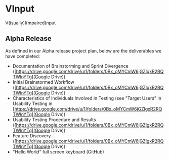 # VInput
V(isually)I(mpaired)nput

## Alpha Release
As defined in our Alpha release project plan, below are the deliverables we have completed:
* Documentation of Brainstorming and Sprint Divergence ([https://drive.google.com/drive/u/1/folders/0Bx_oMYCmW6jGZlgxR2RQTWlnYTg](Google Drive))
* Initial Brainstormed Workflow ([https://drive.google.com/drive/u/1/folders/0Bx_oMYCmW6jGZlgxR2RQTWlnYTg](Google Drive))
* Characteristics of Individuals Involved in Testing (see "Target Users" in Usability Testing in [https://drive.google.com/drive/u/1/folders/0Bx_oMYCmW6jGZlgxR2RQTWlnYTg](Google Drive))
* Usability Testing Procedure and Results ([https://drive.google.com/drive/u/1/folders/0Bx_oMYCmW6jGZlgxR2RQTWlnYTg](Google Drive))
* Feature Discovery ([https://drive.google.com/drive/u/1/folders/0Bx_oMYCmW6jGZlgxR2RQTWlnYTg](Google Drive))
* "Hello World" full screen keyboard (GitHub)
